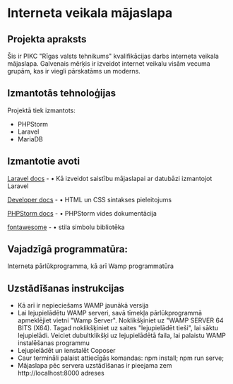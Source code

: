 # Interneta veikala mājaslapa

## Projekta apraksts

   Šis ir PIKC "Rīgas valsts tehnikums" kvalifikācijas darbs interneta veikala mājaslapa. Galvenais mērķis ir izveidot internet veikalu visām vecuma grupām, kas ir viegli pārskatāms un moderns.

## Izmantotās tehnoloģijas
Projektā tiek izmantots:

* PHPStorm
* Laravel
* MariaDB

## Izmantotie avoti
  [Laravel docs](https://laravel.com/docs/8.x/configuration) - •    Kā izveidot saistību mājaslapai ar datubāzi izmantojot Laravel

  [Developer docs](https://developer.mozilla.org/en-US/docs/Learn/HTML/Tables/Basics) - • HTML un CSS sintakses pieleitojums

 [PHPStorm docs](https://www.jetbrains.com/phpstorm/documentation/) - • PHPStorm vides dokumentācija
 
  [fontawesome](https://fontawesome.com/v5.15/icons?d=gallery&p=2) - • stila simbolu bibliotēka


## Vajadzīgā programmatūra:
Interneta pārlūkprogramma, kā arī
Wamp programmatūra

## Uzstādīšanas instrukcijas

* Kā arī ir nepieciešams WAMP jaunākā versija
* Lai lejupielādētu WAMP serveri, savā tīmekļa pārlūkprogrammā apmeklējiet vietni "Wamp Server".
Noklikšķiniet uz "WAMP SERVER 64 BITS (X64).
Tagad noklikšķiniet uz saites "lejupielādēt tieši", lai sāktu lejupielādi.
Veiciet dubultklikšķi uz lejupielādētā faila, lai palaistu WAMP instalēšanas programmu
* Lejupielādēt un ienstalēt Coposer
* Caur termināli palaist attiecīgās komandas: npm install; npm run serve;
* Mājaslapa pēc servera uzstādīšanas ir pieejama zem http://localhost:8000 adreses
